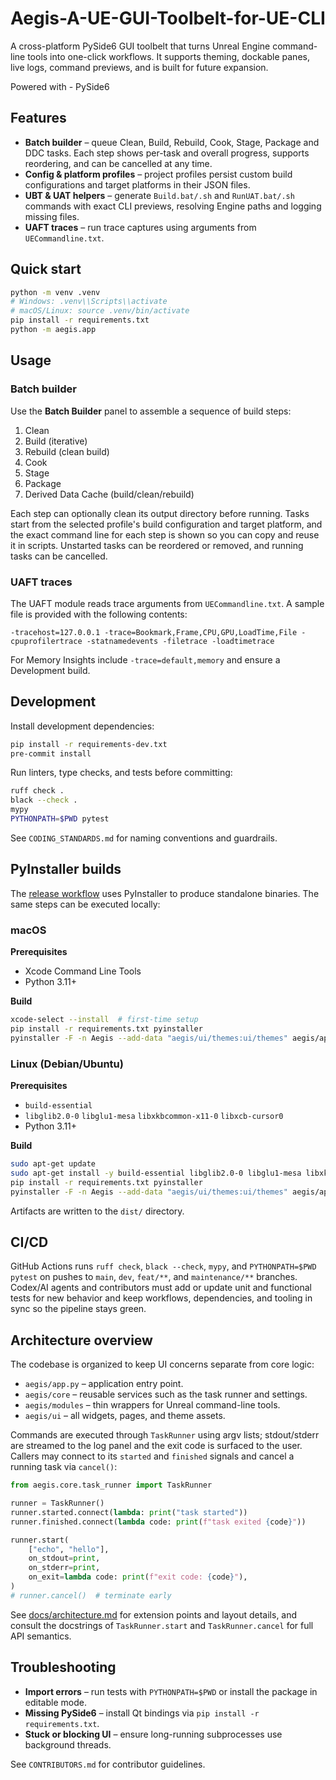 # Aegis-A-UE-GUI-Toolbelt-for-UE-CLI

A cross-platform PySide6 GUI toolbelt that turns Unreal Engine command-line tools into one-click workflows. It supports theming,
dockable panes, live logs, command previews, and is built for future expansion.

Powered with - PySide6

## Features

- **Batch builder** – queue Clean, Build, Rebuild, Cook, Stage, Package and DDC tasks. Each step shows per-task and overall progress,
  supports reordering, and can be cancelled at any time.
- **Config & platform profiles** – project profiles persist custom build configurations and target platforms in their JSON files.
- **UBT & UAT helpers** – generate `Build.bat/.sh` and `RunUAT.bat/.sh` commands with exact CLI previews, resolving Engine paths and
  logging missing files.
- **UAFT traces** – run trace captures using arguments from `UECommandline.txt`.

## Quick start

```bash
python -m venv .venv
# Windows: .venv\\Scripts\\activate
# macOS/Linux: source .venv/bin/activate
pip install -r requirements.txt
python -m aegis.app
```

## Usage

### Batch builder

Use the **Batch Builder** panel to assemble a sequence of build steps:

1. Clean
2. Build (iterative)
3. Rebuild (clean build)
4. Cook
5. Stage
6. Package
7. Derived Data Cache (build/clean/rebuild)

Each step can optionally clean its output directory before running. Tasks start from the selected profile's
build configuration and target platform, and the exact command line for each step is shown so you can copy
and reuse it in scripts. Unstarted tasks can be reordered or removed, and running tasks can be cancelled.

### UAFT traces

The UAFT module reads trace arguments from `UECommandline.txt`. A sample file is provided with the following contents:

```
-tracehost=127.0.0.1 -trace=Bookmark,Frame,CPU,GPU,LoadTime,File -cpuprofilertrace -statnamedevents -filetrace -loadtimetrace
```

For Memory Insights include `-trace=default,memory` and ensure a Development build.

## Development

Install development dependencies:

```bash
pip install -r requirements-dev.txt
pre-commit install
```

Run linters, type checks, and tests before committing:

```bash
ruff check .
black --check .
mypy
PYTHONPATH=$PWD pytest
```

See `CODING_STANDARDS.md` for naming conventions and guardrails.

## PyInstaller builds

The [release workflow](.github/workflows/release.yml) uses PyInstaller to
produce standalone binaries. The same steps can be executed locally:

### macOS

**Prerequisites**

- Xcode Command Line Tools
- Python 3.11+

**Build**

```bash
xcode-select --install  # first-time setup
pip install -r requirements.txt pyinstaller
pyinstaller -F -n Aegis --add-data "aegis/ui/themes:ui/themes" aegis/app.py
```

### Linux (Debian/Ubuntu)

**Prerequisites**

- `build-essential`
- `libglib2.0-0` `libglu1-mesa` `libxkbcommon-x11-0` `libxcb-cursor0`
- Python 3.11+

**Build**

```bash
sudo apt-get update
sudo apt-get install -y build-essential libglib2.0-0 libglu1-mesa libxkbcommon-x11-0 libxcb-cursor0
pip install -r requirements.txt pyinstaller
pyinstaller -F -n Aegis --add-data "aegis/ui/themes:ui/themes" aegis/app.py
```

Artifacts are written to the `dist/` directory.

## CI/CD

GitHub Actions runs `ruff check`, `black --check`, `mypy`, and `PYTHONPATH=$PWD pytest` on pushes to `main`, `dev`, `feat/**`, and `maintenance/**` branches. Codex/AI agents and contributors must add or update unit and functional tests for new behavior and keep workflows, dependencies, and tooling in sync so the pipeline stays green.

## Architecture overview

The codebase is organized to keep UI concerns separate from core logic:

- `aegis/app.py` – application entry point.
- `aegis/core` – reusable services such as the task runner and settings.
- `aegis/modules` – thin wrappers for Unreal command-line tools.
- `aegis/ui` – all widgets, pages, and theme assets.

Commands are executed through `TaskRunner` using argv lists; stdout/stderr are streamed to the log panel and the exit code is surfaced to the user. Callers may connect to its `started` and `finished` signals and cancel a running task via `cancel()`:

```python
from aegis.core.task_runner import TaskRunner

runner = TaskRunner()
runner.started.connect(lambda: print("task started"))
runner.finished.connect(lambda code: print(f"task exited {code}"))

runner.start(
    ["echo", "hello"],
    on_stdout=print,
    on_stderr=print,
    on_exit=lambda code: print(f"exit code: {code}"),
)
# runner.cancel()  # terminate early
```
See [docs/architecture.md](docs/architecture.md) for extension points and
layout details, and consult the docstrings of `TaskRunner.start` and
`TaskRunner.cancel` for full API semantics.

## Troubleshooting

- **Import errors** – run tests with `PYTHONPATH=$PWD` or install the package in editable mode.
- **Missing PySide6** – install Qt bindings via `pip install -r requirements.txt`.
- **Stuck or blocking UI** – ensure long-running subprocesses use background threads.

See `CONTRIBUTORS.md` for contributor guidelines.

